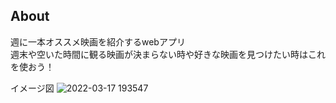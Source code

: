 ## About

週に一本オススメ映画を紹介するwebアプリ  
週末や空いた時間に観る映画が決まらない時や好きな映画を見つけたい時はこれを使おう！  

イメージ図
![2022-03-17 193547](https://user-images.githubusercontent.com/97779004/158791386-010a46fe-728e-4133-af90-5461ce154c9f.png)
